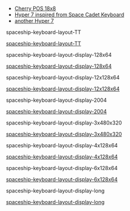 * [Cherry POS 18x8](http://xahlee.info/kbd/cherry_point_of_sale_keyboards.html)
* [Hyper 7 inspired from Space Cadet Keyboard](http://xahlee.info/kbd/hyper_7_keyboard.html)
* [another Hyper 7](https://www.reddit.com/r/MechanicalKeyboards/comments/r13u5z/finally_finished_my_hyper7_after_my_space_cadet/)

spaceship-keyboard-layout-TT

[spaceship-keyboard-layout-TT](spaceship-keyboard-layout-TT-220.png)

spaceship-keyboard-layout-display-128x64

[spaceship-keyboard-layout-display-128x64](spaceship-keyboard-layout-display-128x64.png)

spaceship-keyboard-layout-display-12x128x64

[spaceship-keyboard-layout-display-12x128x64](spaceship-keyboard-layout-display-12x128x64.png)

spaceship-keyboard-layout-display-2004

[spaceship-keyboard-layout-display-2004](spaceship-keyboard-layout-display-2004.png)

spaceship-keyboard-layout-display-3x480x320

[spaceship-keyboard-layout-display-3x480x320](spaceship-keyboard-layout-display-3x480x320.png)

spaceship-keyboard-layout-display-4x128x64

[spaceship-keyboard-layout-display-4x128x64](spaceship-keyboard-layout-display-4x128x64.png)

spaceship-keyboard-layout-display-6x128x64

[spaceship-keyboard-layout-display-6x128x64](spaceship-keyboard-layout-display-6x128x64.png)

spaceship-keyboard-layout-display-long

[spaceship-keyboard-layout-display-long](spaceship-keyboard-layout-display-long.png)
